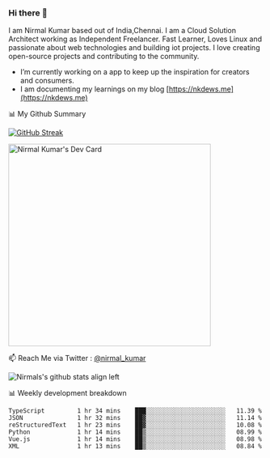 ### Hi there 👋

 I am Nirmal Kumar based out of India,Chennai. I am a Cloud Solution Architect working as Independent Freelancer. Fast Learner, Loves Linux and passionate about web technologies and building iot projects. I love creating open-source projects and contributing to the community.

- I’m currently working on a app to keep up the inspiration for creators and consumers.
- I am documenting my learnings on my blog [https://nkdews.me](https://nkdews.me)


📊 My Github Summary

[![GitHub Streak](https://github-readme-streak-stats.herokuapp.com?user=nk-gears&theme=dark&hide_border=true&date_format=M%20j%5B%2C%20Y%5D)](https://git.io/streak-stats)

<a href="https://app.daily.dev/nirmal_kumar"><img src="https://api.daily.dev/devcards/a16cfcf02d384b16b41de71ce4d1d811.png?r=8ve" width="400" alt="Nirmal Kumar's Dev Card"/></a>

📫 Reach Me via  Twitter : [@nirmal_kumar](https://twitter.com/nirmal_kumar)

![Nirmals's github stats align left](https://github-readme-stats.vercel.app/api?username=nk-gears&show_icons=true)


📊 Weekly development breakdown

<!--START_SECTION:waka-->

```text
TypeScript         1 hr 34 mins    ███░░░░░░░░░░░░░░░░░░░░░░   11.39 %
JSON               1 hr 32 mins    ██▓░░░░░░░░░░░░░░░░░░░░░░   11.14 %
reStructuredText   1 hr 23 mins    ██▓░░░░░░░░░░░░░░░░░░░░░░   10.08 %
Python             1 hr 14 mins    ██▒░░░░░░░░░░░░░░░░░░░░░░   08.99 %
Vue.js             1 hr 14 mins    ██▒░░░░░░░░░░░░░░░░░░░░░░   08.98 %
XML                1 hr 13 mins    ██▒░░░░░░░░░░░░░░░░░░░░░░   08.84 %
```

<!--END_SECTION:waka-->


